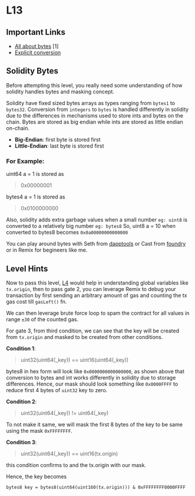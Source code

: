 # L13

## Important Links

- [All about bytes](https://jeancvllr.medium.com/solidity-tutorial-all-about-bytes-9d88fdb22676) [1]
- [Explicit conversion](https://docs.soliditylang.org/en/v0.8.10/types.html#explicit-conversions)

## Solidity Bytes

Before attempting this level, you really need some understanding of how solidity handles bytes and masking concept.

Solidity have fixed sized bytes arrays as types ranging from `bytes1` to `bytes32`.
Conversion from `integers` to `bytes` is handled differently in solidity due to
the differences in mechanisms used to store ints and bytes on the chain. Bytes are
stored as big endian while ints are stored as little endian on-chain.

- **Big-Endian**: first byte is stored first
- **Little-Endian**: last byte is stored first

### For Example:

uint64 a = 1 is stored as
> 0x00000001

bytes4 a = 1 is stored as
> 0x0100000000

Also, solidity adds extra garbage values when a small number `eg: uint8` is converted to a relatively big number `eg: bytes8`
So, uint8 a = 10 when converted to bytes8 becomes `0x0a00000000000000`

You can play around bytes with Seth from [dapptools](https://github.com/dapphub/dapptools) or Cast from [foundry](https://github.com/gakonst/foundry) or in Remix for begineers like me.

## Level Hints

Now to pass this level, [L4](../L4/L4.sol) would help in understanding global
variables like `tx.origin`, then to pass gate 2, you can leverage Remix to debug
your transaction by first sending an arbitrary amount of gas and counting the tx gas
cost till `gasLeft()` fn.

We can then leverage brute force loop to spam the contract for all values in range `±30` of the counted gas.

For gate 3, from third condition, we can see that the key will be created from `tx.origin` and masked to be created from other conditions.

**Condition 1**:
> uint32(uint64(_key)) == uint16(uint64(_key))

bytes8 in hex form will look like `0x0000000000000000`, as shown above that conversion to bytes and int works differently in solidity due to storage differences.
Hence, our mask should look something like `0x0000FFFF` to reduce first 4 bytes of `uint32` key to zero.

**Condition 2**:
> uint32(uint64(_key)) != uint64(_key)

To not make it same, we will mask the first 8 bytes of the key to be same using the mask `0xFFFFFFFF`.

**Condition 3**:
> uint32(uint64(_key)) == uint16(tx.origin)

this condition confirms to and the tx.origin with our mask.

Hence, the key becomes

```solidity
bytes8 key = bytes8(uint64(uint160(tx.origin))) & 0xFFFFFFFF0000FFFF
```
